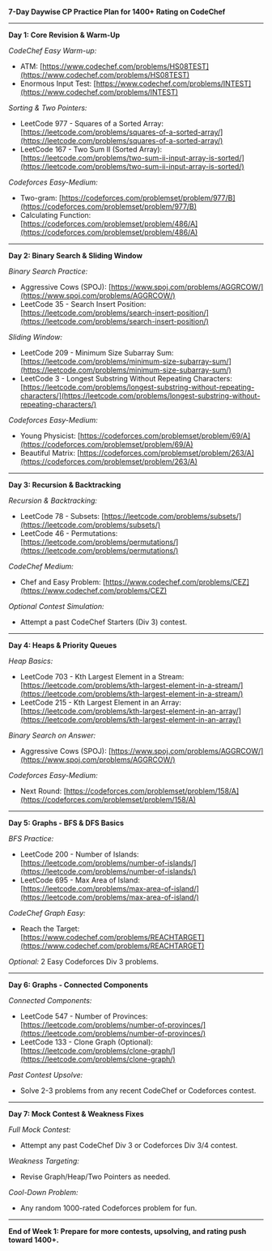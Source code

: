 **7-Day Daywise CP Practice Plan for 1400+ Rating on CodeChef**

---

**Day 1: Core Revision & Warm-Up**

*CodeChef Easy Warm-up:*

* ATM: [https://www.codechef.com/problems/HS08TEST](https://www.codechef.com/problems/HS08TEST)
* Enormous Input Test: [https://www.codechef.com/problems/INTEST](https://www.codechef.com/problems/INTEST)

*Sorting & Two Pointers:*

* LeetCode 977 - Squares of a Sorted Array: [https://leetcode.com/problems/squares-of-a-sorted-array/](https://leetcode.com/problems/squares-of-a-sorted-array/)
* LeetCode 167 - Two Sum II (Sorted Array): [https://leetcode.com/problems/two-sum-ii-input-array-is-sorted/](https://leetcode.com/problems/two-sum-ii-input-array-is-sorted/)

*Codeforces Easy-Medium:*

* Two-gram: [https://codeforces.com/problemset/problem/977/B](https://codeforces.com/problemset/problem/977/B)
* Calculating Function: [https://codeforces.com/problemset/problem/486/A](https://codeforces.com/problemset/problem/486/A)

---

**Day 2: Binary Search & Sliding Window**

*Binary Search Practice:*

* Aggressive Cows (SPOJ): [https://www.spoj.com/problems/AGGRCOW/](https://www.spoj.com/problems/AGGRCOW/)
* LeetCode 35 - Search Insert Position: [https://leetcode.com/problems/search-insert-position/](https://leetcode.com/problems/search-insert-position/)

*Sliding Window:*

* LeetCode 209 - Minimum Size Subarray Sum: [https://leetcode.com/problems/minimum-size-subarray-sum/](https://leetcode.com/problems/minimum-size-subarray-sum/)
* LeetCode 3 - Longest Substring Without Repeating Characters: [https://leetcode.com/problems/longest-substring-without-repeating-characters/](https://leetcode.com/problems/longest-substring-without-repeating-characters/)

*Codeforces Easy-Medium:*

* Young Physicist: [https://codeforces.com/problemset/problem/69/A](https://codeforces.com/problemset/problem/69/A)
* Beautiful Matrix: [https://codeforces.com/problemset/problem/263/A](https://codeforces.com/problemset/problem/263/A)

---

**Day 3: Recursion & Backtracking**

*Recursion & Backtracking:*

* LeetCode 78 - Subsets: [https://leetcode.com/problems/subsets/](https://leetcode.com/problems/subsets/)
* LeetCode 46 - Permutations: [https://leetcode.com/problems/permutations/](https://leetcode.com/problems/permutations/)

*CodeChef Medium:*

* Chef and Easy Problem: [https://www.codechef.com/problems/CEZ](https://www.codechef.com/problems/CEZ)

*Optional Contest Simulation:*

* Attempt a past CodeChef Starters (Div 3) contest.

---

**Day 4: Heaps & Priority Queues**

*Heap Basics:*

* LeetCode 703 - Kth Largest Element in a Stream: [https://leetcode.com/problems/kth-largest-element-in-a-stream/](https://leetcode.com/problems/kth-largest-element-in-a-stream/)
* LeetCode 215 - Kth Largest Element in an Array: [https://leetcode.com/problems/kth-largest-element-in-an-array/](https://leetcode.com/problems/kth-largest-element-in-an-array/)

*Binary Search on Answer:*

* Aggressive Cows (SPOJ): [https://www.spoj.com/problems/AGGRCOW/](https://www.spoj.com/problems/AGGRCOW/)

*Codeforces Easy-Medium:*

* Next Round: [https://codeforces.com/problemset/problem/158/A](https://codeforces.com/problemset/problem/158/A)

---

**Day 5: Graphs - BFS & DFS Basics**

*BFS Practice:*

* LeetCode 200 - Number of Islands: [https://leetcode.com/problems/number-of-islands/](https://leetcode.com/problems/number-of-islands/)
* LeetCode 695 - Max Area of Island: [https://leetcode.com/problems/max-area-of-island/](https://leetcode.com/problems/max-area-of-island/)

*CodeChef Graph Easy:*

* Reach the Target: [https://www.codechef.com/problems/REACHTARGET](https://www.codechef.com/problems/REACHTARGET)

*Optional:* 2 Easy Codeforces Div 3 problems.

---

**Day 6: Graphs - Connected Components**

*Connected Components:*

* LeetCode 547 - Number of Provinces: [https://leetcode.com/problems/number-of-provinces/](https://leetcode.com/problems/number-of-provinces/)
* LeetCode 133 - Clone Graph (Optional): [https://leetcode.com/problems/clone-graph/](https://leetcode.com/problems/clone-graph/)

*Past Contest Upsolve:*

* Solve 2-3 problems from any recent CodeChef or Codeforces contest.

---

**Day 7: Mock Contest & Weakness Fixes**

*Full Mock Contest:*

* Attempt any past CodeChef Div 3 or Codeforces Div 3/4 contest.

*Weakness Targeting:*

* Revise Graph/Heap/Two Pointers as needed.

*Cool-Down Problem:*

* Any random 1000-rated Codeforces problem for fun.

---

**End of Week 1: Prepare for more contests, upsolving, and rating push toward 1400+.**
